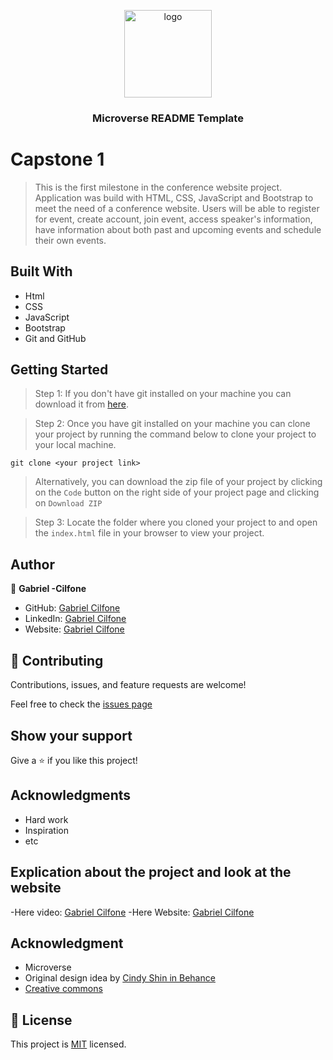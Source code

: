 <a name="readme-top"></a>

<!--
HOW TO USE:
This is an example of how you may give instructions on setting up your project locally.

Modify this file to match your project and remove sections that don't apply.

REQUIRED SECTIONS:
- Table of Contents
- About the Project
  - Built With
  - Live Demo
- Getting Started
- Authors
- Future Features
- Contributing
- Show your support
- Acknowledgements
- License

After you're finished please remove all the comments and instructions!
-->

<div align="center">

  <img src="https://github.com/microverseinc/readme-template/blob/master/murple_logo.png" alt="logo" width="140"  height="auto" />
  <br/>

  <h3><b>Microverse README Template</b></h3>

</div>


# Capstone 1
> This is the first milestone in the conference website project. Application was build with HTML, CSS, JavaScript and Bootstrap to meet the need of a conference website. 
Users will be able to register for event, create account, join event, access speaker's information, have information about both past and upcoming events and schedule their own events.

## Built With

- Html
- CSS
- JavaScript
- Bootstrap
- Git and GitHub

## Getting Started

>Step 1: If you don't have git installed on your machine you can download it from [here](https://git-scm.com/downloads).

>Step 2: Once you have git installed on your machine you can clone your project by running the command below to clone your project to your local machine.

`git clone <your project link>`

>Alternatively, you can download the zip file of your project by clicking on the `Code` button on the right side of your project page and clicking on `Download ZIP`

>Step 3:  Locate the folder where you cloned your project to and open the `index.html` file in your browser to view your project.


## Author

👤 **Gabriel -Cilfone**

- GitHub: [Gabriel Cilfone](https://github.com/cilfonegabriel)
- LinkedIn: [Gabriel Cilfone](www.linkedin.com/in/gabriel-cilfone/)
- Website:  [Gabriel Cilfone](https://cilfonegabriel.github.io/portfolio/)


## 🤝 Contributing

Contributions, issues, and feature requests are welcome!

Feel free to check the [issues page](https://github.com/cilfonegabriel/capstone-1/issues)

## Show your support

Give a ⭐ if you like this project!

## Acknowledgments

- Hard work
- Inspiration
- etc

## Explication about the project and look at the website
-Here video: [Gabriel Cilfone](https://www.loom.com/share/894ab4daec184cd685fc27d8d9594ad0)
-Here Website: [Gabriel Cilfone](https://cilfonegabriel.github.io/capstone-1/#)

## Acknowledgment 
- Microverse 
-  Original design idea by [Cindy Shin in Behance](https://www.behance.net/adagio07)
- [Creative commons](https://creativecommons.org/licenses/by-nc/4.0/)

## 📝 License

This project is [MIT](./LICENSE) licensed.
